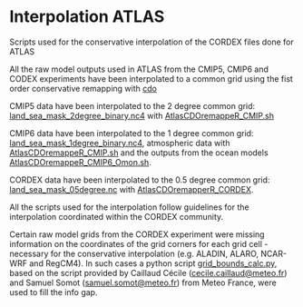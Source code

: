 # Interpolation ATLAS
Scripts used for the conservative interpolation of the CORDEX files done for ATLAS

All the raw model outputs used in ATLAS from the CMIP5, CMIP6 and CODEX experiments have been interpolated to a common grid using the fist order conservative remapping with [cdo](https://code.mpimet.mpg.de/projects/cdo/)

CMIP5 data have been interpolated to the 2 degree common grid: [land_sea_mask_2degree_binary.nc4](https://github.com/IPCC-WG1/Atlas/blob/master/reference-grids/land_sea_mask_2degree_binary.nc4)
with [AtlasCDOremappeR_CMIP.sh](https://github.com/Yoselita/ATLAS/blob/patch-1/scripts/ATLAS-data/bash-interpolation-scripts/AtlasCDOremappeR_CMIP.sh)

CMIP6 data have been interpolated to the 1 degree common grid: [land_sea_mask_1degree_binary.nc4](https://github.com/IPCC-WG1/Atlas/blob/master/reference-grids/land_sea_mask_1degree_binary.nc4), 
atmospheric data with [AtlasCDOremappeR_CMIP.sh](https://github.com/Yoselita/ATLAS/blob/patch-1/scripts/ATLAS-data/bash-interpolation-scripts/AtlasCDOremappeR_CMIP.sh) and 
the outputs from the ocean models [AtlasCDOremappeR_CMIP6_Omon.sh](https://github.com/Yoselita/ATLAS/blob/patch-1/scripts/ATLAS-data/bash-interpolation-scripts/AtlasCDOremappeR_CMIP6_Omon.sh).

CORDEX data have been interpolated to the 0.5 degree common grid: [land_sea_mask_05degree.nc](https://github.com/IPCC-WG1/Atlas/blob/master/reference-grids/land_sea_mask_05degree.nc4) 
with [AtlasCDOremapperR_CORDEX](https://github.com/Yoselita/ATLAS/blob/patch-1/scripts/ATLAS-data/bash-interpolation-scripts/AtlasCDOremappeR_CORDEX/AtlasCDOremapperR_CORDEX.sh).

All the scripts used for the interpolation follow guidelines for the interpolation coordinated within the CORDEX community.

Certain raw model grids from the CORDEX experiment were missing information on the coordinates of the grid corners for each grid cell - necessary for the conservative interpolation (e.g. ALADIN, ALARO, NCAR-WRF and RegCM4). In such cases a python script [grid_bounds_calc.py](https://github.com/Yoselita/ATLAS/blob/patch-1/scripts/ATLAS-data/bash-interpolation-scripts/AtlasCDOremappeR_CORDEX/grid_bounds_calc.py), based on the script provided by Caillaud Cécile (cecile.caillaud@meteo.fr) and Samuel Somot (samuel.somot@meteo.fr) from Meteo France, were used to fill the info gap.
